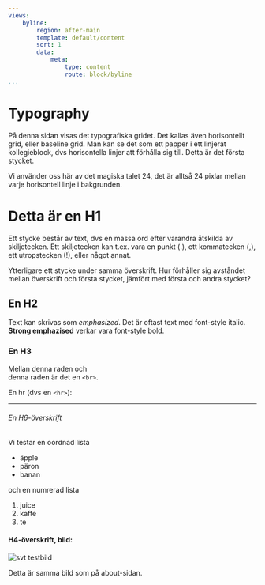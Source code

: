 ```yaml
---
views:
    byline:
        region: after-main
        template: default/content
        sort: 1
        data:
            meta:
                type: content
                route: block/byline
...
```


Typography
==============================================

På denna sidan visas det typografiska gridet. Det kallas även horisontellt grid, eller baseline grid. Man kan se det som ett papper i ett linjerat kollegieblock, dvs horisontella linjer att förhålla sig till. Detta är det första stycket.

Vi använder oss här av det magiska talet 24, det är alltså 24 pixlar mellan varje horisontell linje i bakgrunden.

Detta är en H1
==============
Ett stycke består av text, dvs en massa ord efter varandra åtskilda av skiljetecken. Ett skiljetecken kan t.ex. vara en punkt (.), ett kommatecken (,), ett utropstecken (!), eller något annat.

Ytterligare ett stycke under samma överskrift. Hur förhåller sig avståndet mellan överskrift och första stycket, jämfört med första och andra stycket?

En H2
-----
Text kan skrivas som *emphasized*. Det är oftast text med font-style italic. **Strong emphazised** verkar vara font-style bold.

### En H3
Mellan denna raden och
<br>
denna raden är det en `<br>`.

En hr (dvs en `<hr>`):
<hr>

###### En H6-överskrift
Vi testar en oordnad lista

+   äpple
+   päron
+   banan

och en numrerad lista

1. juice
2. kaffe
3. te

#### H4-överskrift, bild:

<img class="testbild rotateleft" src="img/testbild.jpg" alt="svt testbild">

Detta är samma bild som på about-sidan.
